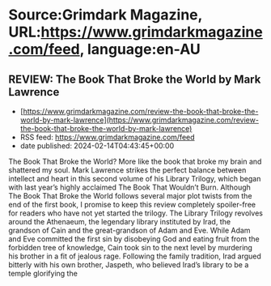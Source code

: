 # Source:Grimdark Magazine, URL:https://www.grimdarkmagazine.com/feed, language:en-AU

## REVIEW: The Book That Broke the World by Mark Lawrence
 - [https://www.grimdarkmagazine.com/review-the-book-that-broke-the-world-by-mark-lawrence](https://www.grimdarkmagazine.com/review-the-book-that-broke-the-world-by-mark-lawrence)
 - RSS feed: https://www.grimdarkmagazine.com/feed
 - date published: 2024-02-14T04:43:45+00:00

<p>The Book That Broke the World? More like the book that broke my brain and shattered my soul. Mark Lawrence strikes the perfect balance between intellect and heart in this second volume of his Library Trilogy, which began with last year’s highly acclaimed The Book That Wouldn’t Burn. Although The Book That Broke the World follows several major plot twists from the end of the first book, I promise to keep this review completely spoiler-free for readers who have not yet started the trilogy. The Library Trilogy revolves around the Athenaeum, the legendary library instituted by Irad, the grandson of Cain and the great-grandson of Adam and Eve. While Adam and Eve committed the first sin by disobeying God and eating fruit from the forbidden tree of knowledge, Cain took sin to the next level by murdering his brother in a fit of jealous rage. Following the family tradition, Irad argued bitterly with his own brother, Jaspeth, who believed Irad’s library to be a temple glorifying the

